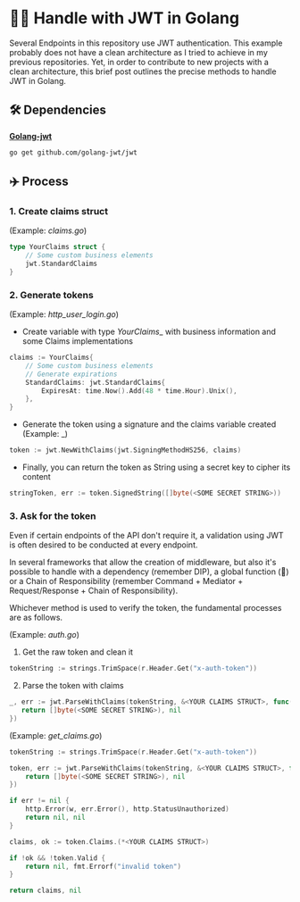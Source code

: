 # 📑🐹 Handle with JWT in Golang 


Several Endpoints in this repository use JWT authentication. This example probably does not have a clean architecture as I tried to achieve in my previous repositories.
Yet, in order to contribute to new projects with a clean architecture, this brief post outlines the precise methods to handle JWT in Golang.

## 🛠️ Dependencies

[__Golang-jwt__](https://github.com/golang-jwt/jwt)
```bash
go get github.com/golang-jwt/jwt
```

## ✈️ Process 

### 1. Create claims struct
(Example: _claims.go_)
```go
type YourClaims struct {
    // Some custom business elements
    jwt.StandardClaims
}
```
### 2. Generate tokens
(Example: _http_user_login.go_) 

- Create variable with type _YourClaims__ with business information and some Claims implementations 
```go
claims := YourClaims{
    // Some custom business elements
    // Generate expirations
    StandardClaims: jwt.StandardClaims{
        ExpiresAt: time.Now().Add(48 * time.Hour).Unix(),
    },
}
```
- Generate the token using a signature and the claims variable created (Example: _)
```go
token := jwt.NewWithClaims(jwt.SigningMethodHS256, claims)
```
- Finally, you can return the token as String using a secret key to cipher its content
```go
stringToken, err := token.SignedString([]byte(<SOME SECRET STRING>))
```

### 3. Ask for the token

Even if certain endpoints of the API don't require it, a validation using JWT is often desired to be conducted at every endpoint.

In several frameworks that allow the creation of middleware, but also it's possible to handle with a dependency (remember DIP), a global function (🫠) or a Chain of Responsibility (remember Command + Mediator + Request/Response + Chain of Responsibility).

Whichever method is used to verify the token, the fundamental processes are as follows.

(Example: _auth.go_) 

1. Get the raw token and clean it
```go
tokenString := strings.TrimSpace(r.Header.Get("x-auth-token"))
```
2. Parse the token with claims
```go
_, err := jwt.ParseWithClaims(tokenString, &<YOUR CLAIMS STRUCT>, func(token *jwt.Token) (interface{}, error) {
   return []byte(<SOME SECRET STRING>), nil
})
```

(Example: _get_claims.go_)

```go
tokenString := strings.TrimSpace(r.Header.Get("x-auth-token"))

token, err := jwt.ParseWithClaims(tokenString, &<YOUR CLAIMS STRUCT>, func(token *jwt.Token) (interface{}, error) {
    return []byte(<SOME SECRET STRING>), nil
})

if err != nil {
    http.Error(w, err.Error(), http.StatusUnauthorized)
    return nil, nil
}

claims, ok := token.Claims.(*<YOUR CLAIMS STRUCT>)

if !ok && !token.Valid {
    return nil, fmt.Errorf("invalid token")
}

return claims, nil
```

